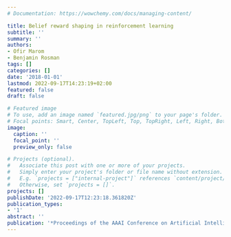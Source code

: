 ```yaml
---
# Documentation: https://wowchemy.com/docs/managing-content/

title: Belief reward shaping in reinforcement learning
subtitle: ''
summary: ''
authors:
- Ofir Marom
- Benjamin Rosman
tags: []
categories: []
date: '2018-01-01'
lastmod: 2022-09-17T14:23:19+02:00
featured: false
draft: false

# Featured image
# To use, add an image named `featured.jpg/png` to your page's folder.
# Focal points: Smart, Center, TopLeft, Top, TopRight, Left, Right, BottomLeft, Bottom, BottomRight.
image:
  caption: ''
  focal_point: ''
  preview_only: false

# Projects (optional).
#   Associate this post with one or more of your projects.
#   Simply enter your project's folder or file name without extension.
#   E.g. `projects = ["internal-project"]` references `content/project/deep-learning/index.md`.
#   Otherwise, set `projects = []`.
projects: []
publishDate: '2022-09-17T12:23:18.361820Z'
publication_types:
- '1'
abstract: ''
publication: '*Proceedings of the AAAI Conference on Artificial Intelligence*'
---
```

